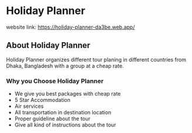 # Holiday Planner

website link: https://holiday-planner-da3be.web.app/

## About Holiday Planner

Holiday Planner organizes different tour planing in different countries from Dhaka, Bangladesh with a group at a cheap rate. 

### Why you Choose Holiday Planner

- We give you best packages with cheap rate
- 5 Star Accommodation
- Air services
- All transportation in destination location
- Proper guideline about the tour
- Give all kind of instructions about the tour
